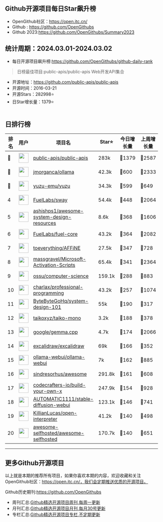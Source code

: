 ## Github开源项目每日Star飙升榜

- OpenGithub社区：https://open.itc.cn/
- Github : https://github.com/OpenGithubs
- Github 2023:https://github.com/OpenGithubs/Summary2023

## 统计周期：2024.03.01-2024.03.02

- 每日开源项目飙升榜:https://github.com/OpenGithubs/github-daily-rank



> 日榜最佳项目:public-apis/public-apis  Web开发API集合

- 开源地址：https://github.com/public-apis/public-apis
- 开源时间：2016-03-21
- 开源Stars：282998⭐
- 日Star增长量：1379⭐

![]()


## 日排行榜

| 排名        |  用户     |  项目名          | Star⭐          | 今日增长量     | 上周增长量      |  开源时间   |
|------------|------------|---------------|---------------- |--------------|----------------|------------|
| 🥇 | <img src="https://avatars.githubusercontent.com/u/51121562?v=4" alt="" size="32" height="32" width="32" data-view-component="true" class="avatar circle"> | [public-apis/public-apis](https://github.com/public-apis/public-apis)| 283k  | 🔺1379| 🔺2587 | 2016-03-21 |
| 🥈 | <img src="https://avatars.githubusercontent.com/u/151674099?v=4" alt="" size="32" height="32" width="32" data-view-component="true" class="avatar circle"> | [jmorganca/ollama](https://github.com/jmorganca/ollama)| 42.3k  | 🔺600| 🔺2333 | 2023-06-27 |
| 🥉 | <img src="https://avatars.githubusercontent.com/u/35075882?v=4" alt="" size="32" height="32" width="32" data-view-component="true" class="avatar circle"> | [yuzu-emu/yuzu](https://github.com/yuzu-emu/yuzu)| 34.3k  | 🔺599| 🔺649 | 2018-01-04 |
| 4 | <img src="https://avatars.githubusercontent.com/u/55993183?v=4" alt="" size="32" height="32" width="32" data-view-component="true" class="avatar circle"> | [FuelLabs/sway](https://github.com/FuelLabs/sway)| 54.4k  | 🔺448| 🔺2064 | 2021-01-20 |
| 5 | <img src="https://avatars.githubusercontent.com/u/8646889?u=7026c3960281a570e915973e56cbc3ceec1912eb&v=4" alt="" size="32" height="32" width="32" data-view-component="true" class="avatar circle"> | [ashishps1/awesome-system-design-resources](https://github.com/ashishps1/awesome-system-design-resources)| 8.6k  | 🔺368| 🔺1606 | 2023-10-25 |
| 6 | <img src="https://avatars.githubusercontent.com/u/55993183?v=4" alt="" size="32" height="32" width="32" data-view-component="true" class="avatar circle"> | [FuelLabs/fuel-core](https://github.com/FuelLabs/fuel-core)| 43.2k  | 🔺364| 🔺2082 | 2020-08-28 |
| 7 | <img src="https://avatars.githubusercontent.com/u/78728988?v=4" alt="" size="32" height="32" width="32" data-view-component="true" class="avatar circle"> | [toeverything/AFFiNE](https://github.com/toeverything/AFFiNE)| 27.5k  | 🔺347| 🔺728 | 2022-08-01 |
| 8 | <img src="https://avatars.githubusercontent.com/u/59795046?v=4" alt="" size="32" height="32" width="32" data-view-component="true" class="avatar circle"> | [massgravel/Microsoft-Activation-Scripts](https://github.com/massgravel/Microsoft-Activation-Scripts)| 65.4k  | 🔺341| 🔺2364 | 2020-01-13 |
| 9 | <img src="https://avatars.githubusercontent.com/u/14957346?v=4" alt="" size="32" height="32" width="32" data-view-component="true" class="avatar circle"> | [ossu/computer-science](https://github.com/ossu/computer-science)| 159.1k  | 🔺288| 🔺883 | 2014-05-04 |
| 10 | <img src="https://avatars.githubusercontent.com/u/120501?v=4" alt="" size="32" height="32" width="32" data-view-component="true" class="avatar circle"> | [charlax/professional-programming](https://github.com/charlax/professional-programming)| 43.2k  | 🔺257| 🔺1074 | 2015-11-07 |
| 11 | <img src="https://avatars.githubusercontent.com/u/120689636?v=4" alt="" size="32" height="32" width="32" data-view-component="true" class="avatar circle"> | [ByteByteGoHq/system-design-101](https://github.com/ByteByteGoHq/system-design-101)| 55k  | 🔺190| 🔺317 | 2023-09-19 |
| 12 | <img src="https://avatars.githubusercontent.com/u/99078433?v=4" alt="" size="32" height="32" width="32" data-view-component="true" class="avatar circle"> | [taikoxyz/taiko-mono](https://github.com/taikoxyz/taiko-mono)| 3.2k  | 🔺188| 🔺378 | 2022-07-28 |
| 13 | <img src="https://avatars.githubusercontent.com/u/1342004?v=4" alt="" size="32" height="32" width="32" data-view-component="true" class="avatar circle"> | [google/gemma.cpp](https://github.com/google/gemma.cpp)| 4.7k  | 🔺174| 🔺2066 | 2024-02-13 |
| 14 | <img src="https://avatars.githubusercontent.com/u/59452120?v=4" alt="" size="32" height="32" width="32" data-view-component="true" class="avatar circle"> | [excalidraw/excalidraw](https://github.com/excalidraw/excalidraw)| 69k  | 🔺166| 🔺352 | 2020-01-02 |
| 15 | <img src="https://avatars.githubusercontent.com/u/158137808?v=4" alt="" size="32" height="32" width="32" data-view-component="true" class="avatar circle"> | [ollama-webui/ollama-webui](https://github.com/ollama-webui/ollama-webui)| 7k  | 🔺162| 🔺885 | 2023-10-07 |
| 16 | <img src="https://avatars.githubusercontent.com/u/170270?u=34acd557a042ac478d273a4621570cadb6b0bd89&v=4" alt="" size="32" height="32" width="32" data-view-component="true" class="avatar circle"> | [sindresorhus/awesome](https://github.com/sindresorhus/awesome)| 291.8k  | 🔺161| 🔺608 | 2014-07-11 |
| 17 | <img src="https://avatars.githubusercontent.com/u/58904235?v=4" alt="" size="32" height="32" width="32" data-view-component="true" class="avatar circle"> | [codecrafters-io/build-your-own-x](https://github.com/codecrafters-io/build-your-own-x)| 247.9k  | 🔺154| 🔺928 | 2018-05-09 |
| 18 | <img src="https://avatars.githubusercontent.com/u/20920490?u=8bdc7c9401f507e51b55e558baa8184d4ed30c7d&v=4" alt="" size="32" height="32" width="32" data-view-component="true" class="avatar circle"> | [AUTOMATIC1111/stable-diffusion-webui](https://github.com/AUTOMATIC1111/stable-diffusion-webui)| 123.1k  | 🔺146| 🔺741 | 2022-08-22 |
| 19 | <img src="https://avatars.githubusercontent.com/u/63927363?u=9a5a30771011c3cfdde19cd51d18d85e7ed6d53f&v=4" alt="" size="32" height="32" width="32" data-view-component="true" class="avatar circle"> | [KillianLucas/open-interpreter](https://github.com/KillianLucas/open-interpreter)| 41.2k  | 🔺140| 🔺498 | 2023-07-14 |
| 20 | <img src="https://avatars.githubusercontent.com/u/24270415?v=4" alt="" size="32" height="32" width="32" data-view-component="true" class="avatar circle"> | [awesome-selfhosted/awesome-selfhosted](https://github.com/awesome-selfhosted/awesome-selfhosted)| 170.7k  | 🔺140| 🔺651 | 2015-06-01 |

---
## 更多Github开源项目

以上就是本期的推荐所有项目，如果你喜欢本期的内容，欢迎收藏和关注OpenGithub社区：https://open.itc.cn/，我们会定期推送优质的开源项目。

Github历史期刊:https://github.com/OpenGithubs
- 周刊汇总:[Github精选开源项目周刊,每周一更新](https://github.com/OpenGithubs/weekly)
- 月刊汇总:[Github精选开源项目月刊,每月30号更新](https://github.com/OpenGithubs/monthly)
- 专栏汇总:[Github精选开源项目专栏,不定期更新](https://github.com/OpenGithubs/selectedColumn)

